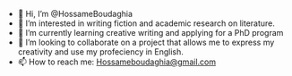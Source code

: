 - 👋 Hi, I’m @HossameBoudaghia
- 👀 I’m interested in writing fiction and academic research on literature.
- 🌱 I’m currently learning creative writing and applying for a PhD program
- 💞️ I’m looking to collaborate on a project that allows me to express my creativity and use my profeciency in English.
- 📫 How to reach me: Hossameboudaghia@gmail.com

<!---
HossameBoudaghia/HossameBoudaghia is a ✨ special ✨ repository because its `README.md` (this file) appears on your GitHub profile.
You can click the Preview link to take a look at your changes.
--->
